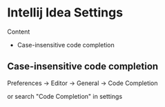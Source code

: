 # Intellij Idea Settings

Content

- Case-insensitive code completion

## Case-insensitive code completion

Preferences -> Editor -> General -> Code Completion

or search "Code Completion" in settings